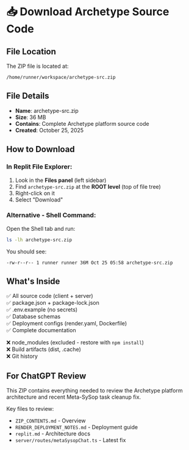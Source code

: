 # 📥 Download Archetype Source Code

## File Location
The ZIP file is located at:
```
/home/runner/workspace/archetype-src.zip
```

## File Details
- **Name**: archetype-src.zip
- **Size**: 36 MB
- **Contains**: Complete Archetype platform source code
- **Created**: October 25, 2025

## How to Download

### In Replit File Explorer:
1. Look in the **Files panel** (left sidebar)
2. Find `archetype-src.zip` at the **ROOT level** (top of file tree)
3. Right-click on it
4. Select "Download"

### Alternative - Shell Command:
Open the Shell tab and run:
```bash
ls -lh archetype-src.zip
```

You should see:
```
-rw-r--r-- 1 runner runner 36M Oct 25 05:58 archetype-src.zip
```

## What's Inside
✅ All source code (client + server)  
✅ package.json + package-lock.json  
✅ .env.example (no secrets)  
✅ Database schemas  
✅ Deployment configs (render.yaml, Dockerfile)  
✅ Complete documentation  

❌ node_modules (excluded - restore with `npm install`)  
❌ Build artifacts (dist, .cache)  
❌ Git history  

## For ChatGPT Review
This ZIP contains everything needed to review the Archetype platform architecture and recent Meta-SySop task cleanup fix.

Key files to review:
- `ZIP_CONTENTS.md` - Overview
- `RENDER_DEPLOYMENT_NOTES.md` - Deployment guide
- `replit.md` - Architecture docs
- `server/routes/metaSysopChat.ts` - Latest fix
